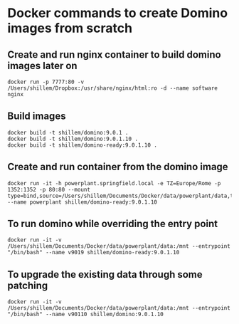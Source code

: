 # Docker commands to create Domino images from scratch

## Create and run nginx container to build domino images later on
```
docker run -p 7777:80 -v /Users/shillem/Dropbox:/usr/share/nginx/html:ro -d --name software nginx
```

## Build images
```
docker build -t shillem/domino:9.0.1 .
docker build -t shillem/domino:9.0.1.10 .
docker build -t shillem/domino-ready:9.0.1.10 .
```

## Create and run container from the domino image
```
docker run -it -h powerplant.springfield.local -e TZ=Europe/Rome -p 1352:1352 -p 80:80 --mount type=bind,source=/Users/shillem/Documents/Docker/data/powerplant/data,target=/var/ibm/domino/data,consistency=delegated --name powerplant shillem/domino-ready:9.0.1.10
```

## To run domino while overriding the entry point
```
docker run -it -v /Users/shillem/Documents/Docker/data/powerplant/data:/mnt --entrypoint "/bin/bash" --name v9019 shillem/domino-ready:9.0.1.10
```

## To upgrade the existing data through some patching
```
docker run -it -v /Users/shillem/Documents/Docker/data/powerplant/data:/mnt --entrypoint "/bin/bash" --name v90110 shillem/domino:9.0.1.10
```